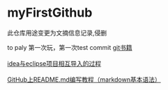 # myFirstGithub

 此仓库用途变更为文摘信息记录,侵删
 
 to paly
 第一次玩，第一次test commit
 [git书籍](https://git-scm.com/book/zh/v2)
 <br /><br />
 [idea与eclipse项目相互导入的过程]( https://www.cnblogs.com/Joke-Jay/p/8142944.html)
 <br /><br />
 [GitHub上README.md编写教程（markdown基本语法）](https://blog.csdn.net/qq_31796651/article/details/80803599)
 <br /><br />
